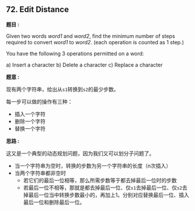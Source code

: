 ## 72. Edit Distance

**题目 :**

Given two words *word1* and *word2*, find the minimum number of steps required to convert *word1* to *word2*. (each operation is counted as 1 step.)

You have the following 3 operations permitted on a word:

a) Insert a character
b) Delete a character
c) Replace a character

**题意 :**

现有两个字符串，给出从`s1`转换到`s2`的最少步数。

每一步可以做的操作有三种：

- 插入一个字符
- 删除一个字符
- 替换一个字符

**思路 :**

这又是一个典型的动态规划问题，因为我们又可以划分子问题了。

- 当一个字符串为空时，转换的步数为另一个字符串的长度（n次插入）
- 当两个字符串都非空时
  - 若它们的最后一位相等，那么所需步数等于都去掉最后一位时的步数
  - 若最后一位不相等，那就是都去掉最后一位、仅`s1`去掉最后一位、仅`s2`去掉最后一位当中转换步数最小的，再加上1。分别对应替换最后一位、插入最后一位和删除最后一位。